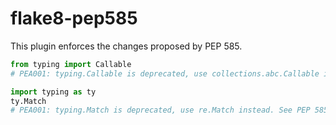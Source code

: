 # flake8-pep585

This plugin enforces the changes proposed by PEP 585.

```py
from typing import Callable
# PEA001: typing.Callable is deprecated, use collections.abc.Callable instead. See PEP 585 for details

import typing as ty
ty.Match
# PEA001: typing.Match is deprecated, use re.Match instead. See PEP 585 for details
```
